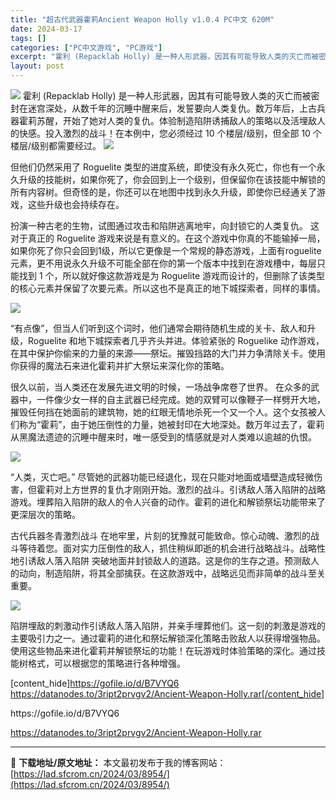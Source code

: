 ```yaml
---
title: "超古代武器霍莉Ancient Weapon Holly v1.0.4 PC中文 620M"
date: 2024-03-17
tags: []
categories: ["PC中文游戏", "PC游戏"]
excerpt: "霍利 (Repacklab Holly) 是一种人形武器，因其有可能导致人类的灭亡而被密封在迷宫深处，从数千年的沉睡中醒来后，发誓要向人类复仇。数万年后，上古兵器霍莉苏醒，开始了她对人类的复仇。体验制造陷阱诱捕敌人的策略以及活埋敌人的快感。投入激烈的战斗！在本例中，您必须经过 10 个楼层/级别，但&hellip;"
layout: post
---
```


<img class="aligncenter" src="https://cdn.cloudflare.steamstatic.com/steam/apps/2403260/header.jpg?t=1709855423" />
霍利 (Repacklab Holly) 是一种人形武器，因其有可能导致人类的灭亡而被密封在迷宫深处，从数千年的沉睡中醒来后，发誓要向人类复仇。数万年后，上古兵器霍莉苏醒，开始了她对人类的复仇。体验制造陷阱诱捕敌人的策略以及活埋敌人的快感。投入激烈的战斗！在本例中，您必须经过 10 个楼层/级别，但全部 10 个楼层/级别都需要经过。

<img src="https://cdn.cloudflare.steamstatic.com/steam/apps/2403260/ss_01861f3a2209bc87c214883714f16bf86375bfb6.1920x1080.jpg?t=1709855423" />

但他们仍然采用了 Roguelite 类型的进度系统，即使没有永久死亡，你也有一个永久升级的技能树，如果你死了，你会回到上一个级别，但保留你在该技能中解锁的所有内容树。但奇怪的是，你还可以在地图中找到永久升级，即使你已经通关了游戏，这些升级也会持续存在。

扮演一种古老的生物，试图通过攻击和陷阱逃离地牢，向封锁它的人类复仇。
这对于真正的 Roguelite 游戏来说是有意义的。在这个游戏中你真的不能输掉一局，如果你死了你只会回到1级，所以它更像是一个常规的静态游戏，上面有roguelite元素，更不用说永久升级不可能全部在你的第一个版本中找到在游戏槽中，每层只能找到 1 个，所以就好像这款游戏是为 Roguelite 游戏而设计的，但删除了该类型的核心元素并保留了次要元素。所以这也不是真正的地下城探索者，同样的事情。

<img src="https://cdn.cloudflare.steamstatic.com/steam/apps/2403260/ss_b6ab7ee1c034e2ebaf57c4a3d853e88b286b722a.1920x1080.jpg?t=1709855423" />

“有点像”，但当人们听到这个词时，他们通常会期待随机生成的关卡、敌人和升级，Roguelite 和地下城探索者几乎齐头并进。体验紧张的 Roguelike 动作游戏，在其中保护你偷来的力量的来源——祭坛。摧毁挡路的大门并力争清除关卡。使用你获得的魔法石来进化霍莉并扩大祭坛来深化你的策略。

很久以前，当人类还在发展先进文明的时候，一场战争席卷了世界。
在众多的武器中，一件像少女一样的自主武器已经完成。她的双臂可以像鞭子一样劈开大地，摧毁任何挡在她面前的建筑物，她的红眼无情地杀死一个又一个人。这个女孩被人们称为“霍莉”，由于她压倒性的力量，她被封印在大地深处。数万年过去了，霍莉从黑魔法遗迹的沉睡中醒来时，唯一感受到的情感就是对人类难以逾越的仇恨。

<img src="https://cdn.cloudflare.steamstatic.com/steam/apps/2403260/ss_4264483f62bd21d799f9ab56b8e5f2728d5f529d.1920x1080.jpg?t=1709855423" />

“人类，灭亡吧。” 尽管她的武器功能已经退化，现在只能对地面或墙壁造成轻微伤害，但霍莉对上方世界的复仇才刚刚开始。激烈的战斗。引诱敌人落入陷阱的战略游戏。埋葬陷入陷阱的敌人的令人兴奋的动作。霍莉的进化和解锁祭坛功能带来了更深层次的策略。

古代兵器冬青激烈战斗
在地牢里，片刻的犹豫就可能致命。惊心动魄、激烈的战斗等待着您。面对实力压倒性的敌人，抓住稍纵即逝的机会进行战略战斗。战略性地引诱敌人落入陷阱 突破地面并封锁敌人的道路。这是你的生存之道。预测敌人的动向，制造陷阱，将其全部擒获。在这款游戏中，战略远见而非简单的战斗至关重要。

<img src="https://cdn.cloudflare.steamstatic.com/steam/apps/2403260/ss_0edb6cf0f7f289395ec8d3aad8b8f79cb9b3068f.1920x1080.jpg?t=1709855423" />

陷阱埋敌的刺激动作引诱敌人落入陷阱，并亲手埋葬他们。这一刻的刺激是游戏的主要吸引力之一。通过霍莉的进化和祭坛解锁深化策略击败敌人以获得增强物品。使用这些物品来进化霍莉并解锁祭坛的功能！在玩游戏时体验策略的深化。通过技能树格式，可以根据您的策略进行各种增强。

[content_hide]https://gofile.io/d/B7VYQ6
https://datanodes.to/3ript2prvgv2/Ancient-Weapon-Holly.rar[/content_hide]

<!--wechatfans start-->https://gofile.io/d/B7VYQ6
https://datanodes.to/3ript2prvgv2/Ancient-Weapon-Holly.rar<!--wechatfans end-->

---
📖 **下载地址/原文地址：** 本文最初发布于我的博客网站：[https://lad.sfcrom.cn/2024/03/8954/](https://lad.sfcrom.cn/2024/03/8954/)
